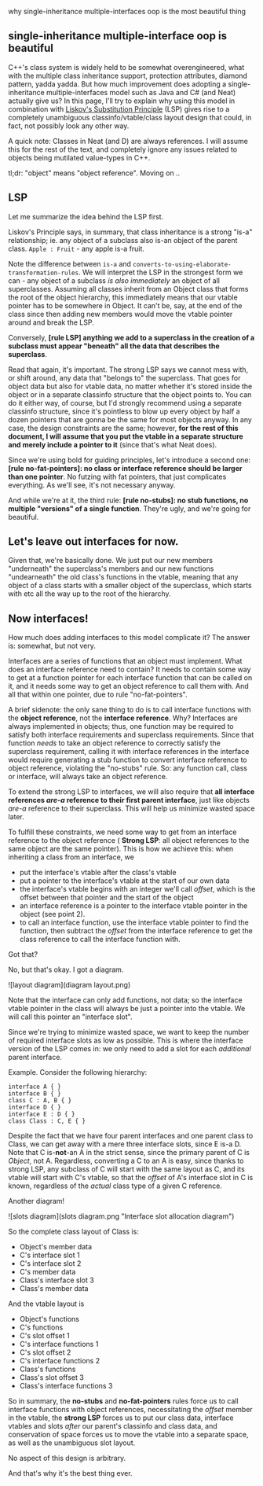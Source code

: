 why single-inheritance multiple-interfaces oop is the most beautiful thing
## single-inheritance multiple-interface oop is beautiful

C++'s class system is widely held to be somewhat overengineered, what with the multiple
class inheritance support, protection attributes, diamond pattern, yadda yadda.
But how much improvement does adopting a single-inheritance multiple-interfaces model such as
Java and C# (and Neat) actually give us? In this page, I'll try to explain why using this model
in combination with [Liskov's Substitution Principle](http://en.wikipedia.org/wiki/Liskov_substitution_principle) (LSP)
gives rise to a completely unambiguous classinfo/vtable/class layout design that could, in fact, not possibly look any other way.

A quick note: Classes in Neat (and D) are always references. I will assume this for the rest of the text,
and completely ignore any issues related to objects being mutilated value-types in C++.

tl;dr: "object" means "object reference". Moving on ..

## LSP

Let me summarize the idea behind the LSP first.

Liskov's Principle says, in summary, that class inheritance is a strong "is-a" relationship;
ie. any object of a subclass also is-an object of the parent class. `Apple : Fruit` - any apple
is-a fruit.

Note the difference between `is-a` and `converts-to-using-elaborate-transformation-rules`.
We will interpret the LSP in the strongest form we can - any object of a subclass _is also immediately_
an object of all superclasses. Assuming all classes inherit from an Object class that forms
the root of the object hierarchy, this immediately means that our vtable pointer has to be somewhere in
Object. It can't be, say, at the end of the class since then adding new members would move the vtable
pointer around and break the LSP.

Conversely, **[rule LSP] anything we add to a superclass in the creation of a subclass must appear "beneath" all the data that describes the
superclass**.

Read that again, it's important. The strong LSP says we cannot mess with, or shift around,
any data that "belongs to" the superclass. That goes for object data but also for vtable data,
no matter whether it's stored inside the object or in a separate classinfo structure that the object points to.
You can do it either way, of course, but I'd strongly recommend using a separate classinfo structure, since it's pointless
to blow up every object by half a dozen pointers that are gonna be the same for most objects anyway.
In any case, the design constraints are the same; however, **for the rest of this document, I will assume that you
put the vtable in a separate structure and merely include a pointer to it** (since that's what Neat does).

Since we're using bold for guiding principles, let's introduce a second one:
**[rule no-fat-pointers]: no class or interface reference should be larger than one pointer**. No futzing with fat pointers, that just complicates everything.
As we'll see, it's not necessary anyway.

And while we're at it, the third rule:
**[rule no-stubs]: no stub functions, no multiple "versions" of a single function**. They're ugly, and we're going for beautiful.

## Let's leave out interfaces for now.

Given that, we're basically done. We just put our new members "underneath" the superclass's members and our new functions "undearneath"
the old class's functions in the vtable, meaning that any object of a class starts with a smaller object of the superclass, which starts with
etc all the way up to the root of the hierarchy.

## Now interfaces!

How much does adding interfaces to this model complicate it? The answer is: somewhat, but not very.

Interfaces are a series of functions that an object must implement. What does an interface reference need to contain?
It needs to contain some way to get at a function pointer for each interface function that can be called on it, and it
needs some way to get an object reference to call them with. And all that within one pointer, due to rule "no-fat-pointers".

A brief sidenote: the only sane thing to do is to call interface functions with the **object reference**, not the **interface reference**.
Why? Interfaces are always implemented in objects; thus, one function may be required to satisfy both interface requirements
and superclass requirements. Since that function _needs_ to take an object reference to correctly satisfy the superclass requirement,
calling it with interface references in the interface would require generating a stub function to convert interface reference
to object reference, violating the "no-stubs" rule. So: any function call, class or interface, will always take an object reference.

To extend the strong LSP to interfaces, we will also require that **all interface references
_are-a_ reference to their first parent interface**, just like objects _are-a_ reference to their superclass. This will
help us minimize wasted space later.

To fulfill these constraints, we need some way to get from an interface reference to the object reference
( **Strong LSP**: all object references to the same object are the same pointer).
This is how we achieve this: when inheriting a class from an interface, we

* put the interface's vtable after the class's vtable
* put a pointer to the interface's vtable at the start of our own data
* the interface's vtable begins with an integer we'll call _offset_, which is the offset between that pointer and the start of the object
* an interface reference is a pointer to the interface vtable pointer in the object (see point 2).
* to call an interface function, use the interface vtable pointer to find the function,
then subtract the _offset_ from the interface reference to get the class reference to call the interface function with.

Got that?

No, but that's okay. I got a diagram.

![layout diagram](diagram layout.png)

Note that the interface can only add functions, not data; so the interface vtable pointer in the class will always be just a pointer
into the vtable. We will call this pointer an "interface slot". 

Since we're trying to minimize wasted space, we want to keep the number of required interface slots as low as possible.
This is where the interface version of the LSP comes in: we only need to add a slot for each _additional_ parent interface.

Example. Consider the following hierarchy:

    interface A { }
    interface B { }
    class C : A, B { }
    interface D { }
    interface E : D { }
    class Class : C, E { }

Despite the fact that we have four parent interfaces and one parent class to Class, we can get away with a mere three interface slots,
since E is-a D. Note that C is-**not**-an A in the strict sense, since the primary parent of C is _Object_, not A. Regardless,
converting a C to an A is easy, since thanks to strong LSP, any subclass of C will start with the same layout as C, and its vtable will
start with C's vtable, so that the _offset_ of A's interface slot in C is known, regardless of the _actual_ class type of a given C reference.

Another diagram!

![slots diagram](slots diagram.png "Interface slot allocation diagram")

So the complete class layout of Class is:

* Object's member data
* C's interface slot 1
* C's interface slot 2
* C's member data
* Class's interface slot 3
* Class's member data

And the vtable layout is

* Object's functions
* C's functions
* C's slot offset 1
* C's interface functions 1
* C's slot offset 2
* C's interface functions 2
* Class's functions
* Class's slot offset 3
* Class's interface functions 3

So in summary, the **no-stubs** and **no-fat-pointers** rules force us to call interface functions with object references,
necessitating the _offset_ member in the vtable, the **strong LSP** forces us to put our class data, interface vtables and slots _after_
our parent's classinfo and class data, and conservation of space forces us to move the vtable into a separate space, as well as
the unambiguous slot layout.

No aspect of this design is arbitrary.

And that's why it's the best thing ever.